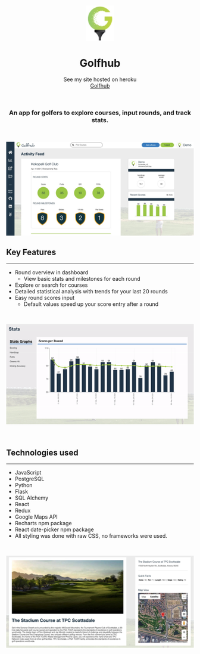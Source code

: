 <p align="center">
   <img width="75px" alt="logo" src="./react-app/src/assets/tee.jpeg">
</p>
<h1 align="center">Golfhub</h1>

<p align="center">See my site hosted on heroku
<br><a href="https://golfhub.herokuapp.com/">Golfhub</a></br></p>
&nbsp

<h3 align="center">An app for golfers to explore courses, input rounds, and track stats.</h3>

<p>&nbsp;</p>

![Dashboard](./react-app/src/assets/dashboard.jpeg)

## Key Features

---
- Round overview in dashboard
   - View basic stats and milestones for each round
- Explore or search for courses
- Detailed statistical analysis with trends for your last 20 rounds
- Easy round scores input
   - Default values speed up your score entry after a round

<p>&nbsp;</p>

![Statistics charts](react-app/src/assets/statgraphs.gif)

<p>&nbsp;</p>

## Technologies used

---

- JavaScript
- PostgreSQL
- Python
- Flask
- SQL Alchemy
- React
- Redux
- Google Maps API
- Recharts npm package
- React date-picker npm package
- All styling was done with raw CSS, no frameworks were used.
<p>&nbsp;</p>



![Dashboard](./react-app/src/assets/coursepage.jpeg)

